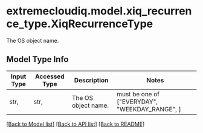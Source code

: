 # extremecloudiq.model.xiq_recurrence_type.XiqRecurrenceType

The OS object name.

## Model Type Info
Input Type | Accessed Type | Description | Notes
------------ | ------------- | ------------- | -------------
str,  | str,  | The OS object name. | must be one of ["EVERYDAY", "WEEKDAY_RANGE", ] 

[[Back to Model list]](../../README.md#documentation-for-models) [[Back to API list]](../../README.md#documentation-for-api-endpoints) [[Back to README]](../../README.md)

